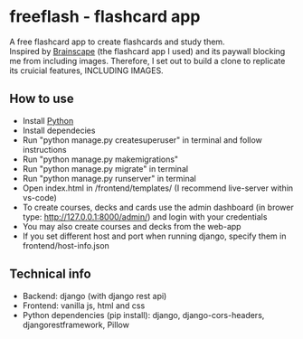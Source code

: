 # freeflash - flashcard app

A free flashcard app to create flashcards and study them.
<br/>
Inspired by [Brainscape](https://www.brainscape.com) (the flashcard app I used) and its paywall blocking me from including images.
Therefore, I set out to build a clone to replicate its cruicial features, INCLUDING IMAGES.

## How to use
* Install [Python](https://www.python.org)
* Install dependecies
* Run "python manage.py createsuperuser" in terminal and follow instructions
* Run "python manage.py makemigrations"
* Run "python manage.py migrate" in terminal
* Run "python manage.py runserver" in terminal
* Open index.html in /frontend/templates/ (I recommend live-server within vs-code)
* To create courses, decks and cards use the admin dashboard (in brower type: http://127.0.0.1:8000/admin/) and login with your credentials
* You may also create courses and decks from the web-app
* If you set different host and port when running django, specify them in frontend/host-info.json

## Technical info
* Backend: django (with django rest api)
* Frontend: vanilla js, html and css
* Python dependencies (pip install): django, django-cors-headers, djangorestframework, Pillow